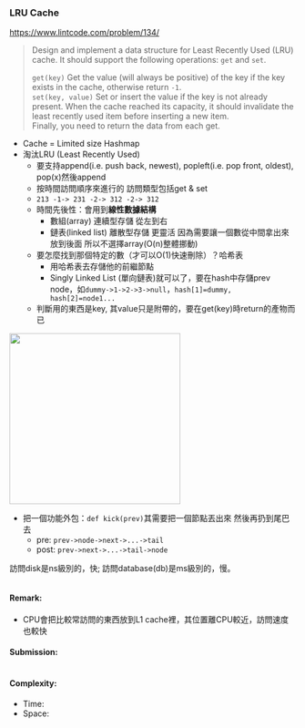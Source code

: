 ### LRU Cache
https://www.lintcode.com/problem/134/
>Design and implement a data structure for Least Recently Used (LRU) cache. It should support the following operations: `get` and `set`.
>
>`get(key)` Get the value (will always be positive) of the key if the key exists in the cache, otherwise return `-1`.\
>`set(key, value)` Set or insert the value if the key is not already present. When the cache reached its capacity, it should invalidate the least recently used item before inserting a new item.\
>Finally, you need to return the data from each get.

- Cache = Limited size Hashmap
- 淘汰LRU (Least Recently Used)
  - 要支持append(i.e. push back, newest), popleft(i.e. pop front, oldest), pop(x)然後append 
  - 按時間訪問順序來進行的 訪問類型包括get & set
  - `213 -1-> 231 -2-> 312 -2-> 312`
  - 時間先後性：會用到**線性數據結構**
    - 數組(array) 連續型存儲 從左到右
    - 鏈表(linked list) 離散型存儲 更靈活 因為需要讓一個數從中間拿出來放到後面 所以不選擇array(O(n)整體挪動)
  - 要怎麼找到那個特定的數（才可以O(1)快速刪除）？哈希表
    - 用哈希表去存儲他的前繼節點
    - Singly Linked List (單向鏈表)就可以了，要在hash中存儲prev node，如`dummy->1->2->3->null`，`hash[1]=dummy, hash[2]=node1...`
  - 判斷用的東西是key, 其value只是附帶的，要在get(key)時return的產物而已 
<p>
    <img src="https://www.interviewcake.com/images/svgs/lru_cache__chocolate_cake_recipe_request_response.svg?bust=210" width="300" />
</p>

- 把一個功能外包：`def kick(prev)`其需要把一個節點丟出來 然後再扔到尾巴去  
  - pre: `prev->node->next->...->tail`
  - post: `prev->next->...->tail->node` 
  
訪問disk是ns級別的，快; 訪問database(db)是ms級別的，慢。

```python
```

#### Remark:
- CPU會把比較常訪問的東西放到L1 cache裡，其位置離CPU較近，訪問速度也較快
#### Submission:
```
```
#### Complexity:
- Time:
- Space:
